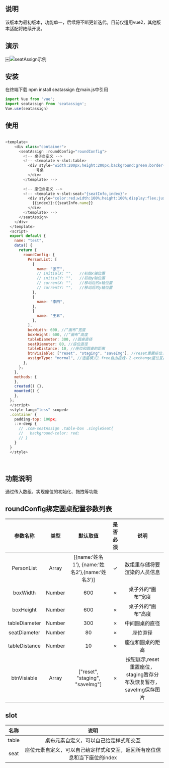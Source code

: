 ## 说明
该版本为最初版本，功能单一，后续将不断更新迭代。目前仅适用vue2，其他版本适配将陆续开发。

## 演示
￼![seatAssign示例](https://img-blog.csdnimg.cn/95d5673183f149e78a1c27cf15a71e29.gif)

## 安装
在终端下载
npm install seatassign
在main.js中引用
```javascript
import Vue from 'vue';
import seatassign from 'seatassign';
Vue.use(seatassign)
```

## 使用
```javascript

<template>
    <div class="container">
      <seatAssign :roundConfig="roundConfig">
        <!-- 桌子自定义 -->
        <!-- <template v-slot:table>
          <div style="width:200px;height:200px;background:green;border-radius:100%;display:flex;justify-content:center;align-items:center;font-size:30px;color:white">
            一号桌
          </div>
        </template> -->
  
        <!-- 座位自定义 -->
        <!-- <template v-slot:seat="{seatInfo,index}">
          <div style="color:red;width:100%;height:100%;display:flex;justify-content:center;align-items:center;font-size:20px">
            {{index}}:{{seatInfo.name}}
          </div>
        </template> -->
      </seatAssign>
    </div>
  </template>
  <script>
  export default {
    name: "test",
    data() {
      return {
        roundConfig: {
          PersonList: [
            {
              name: "张三",
              // initialX: "",   //初始x轴位置
              // initialY: "",   //初始y轴位置
              // currentX: "",   //移动后的x轴位置
              // currentY: "",   //移动后的y轴位置
            },
            {
              name: "李四",
            },
            {
              name: "王五",
            },
          ],
          boxWidth: 600, //“画布”宽度
          boxHeight: 600, //“画布”高度
          tableDiameter: 300, //圆桌直径
          seatDiameter: 80, //座位直径
          tableDistance: 10, //座位和圆桌的距离
          btnVisiable: ["reset", "staging", "saveImg"], //reset重置座位，staging暂存分布及恢复暂存，saveImg保存图片
          assignType: "normal", //选座模式1.free自由拖拽，2.exchange座位互换，3.slide滑动互换
        },
      };
    },
    methods: {
    },
    created() {},
    mounted() {
    },
  };
  </script>
  <style lang="less" scoped>
  .container {
    padding-top: 100px;
    ::v-deep {
      // .com-seatAssign .table-box .singleSeat{
      //   background-color: red;
      // }
    }
  }
  </style>
  
  

```



## 功能说明
通过传入数组，实现座位的初始化、拖拽等功能

##  roundConfig绑定圆桌配置参数列表

| 参数名称 | 类型 | 默认取值 | 是否必须 | 说明 |
|:---:|:---:| :---:| :---:| :---:|
|PersonList      |Array      |[{name:’姓名1’}, {name:’姓名2’},{name:’姓名3’}]      |✓      |数组里存储将要渲染的人员信息|
|boxWidth      |Number      |600      |×      |桌子外的“画布”宽度
|boxHeight      | Number      |600      | ×      | 桌子外的“画布”高度
|tableDiameter      | Number     |300      | ×      |中间圆桌的直径
|seatDiameter      | Number     |80      | ×      |座位直径
|tableDistance      | Number     |10      | ×      |座位和圆桌的距离
|btnVisiable      | Array     |["reset", "staging", "saveImg"]      | ×      |按钮展示,reset重置座位，staging暂存分布及恢复暂存，saveImg保存图片

## slot
|名称|说明|
|:---:|:---:|
|table|桌布元素自定义，可以自己给定样式和交互|
|seat|座位元素自定义，可以自己给定样式和交互，返回所有座位信息和当下座位的index|



